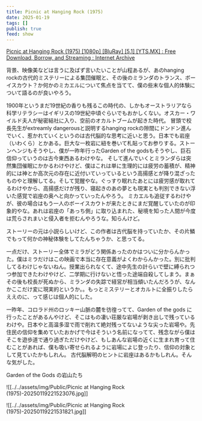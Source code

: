 ```yaml
---
title: Picnic at Hanging Rock (1975)
date: 2025-01-19
tags: []
publish: true
feed: show
---
```

[Picnic at Hanging Rock (1975) \[1080p\] \[BluRay\] \[5.1\] \[YTS.MX\] : Free Download, Borrow, and Streaming : Internet Archive](https://archive.org/details/nAzq5LORjmZSfIkJoJO2NwJh0bscjTX54pMHQic0EKfNsOSFBGkYxZDONmnoDFXp)

背景、映像美などは言うに及ばず言いたいことが山程あるが、あのhanging rockの古代的ミステリーによる集団催眠と、その後のミランダのトランス、ボーイスカウト？か何かのミカエルについて焦点を当てて、僕の些末な個人的体験について語るのが良いやろう。

1900年というまだ19世紀の香りも残るこの時代の、しかもオーストラリアなら科学リテラシーはイギリスの19世紀中頃ぐらいでもおかしくない。オスカー・ワイルド夫人が秘密結社に入り、空前のオカルトブームが起きた時代。
冒頭で校長先生がextreamly dangerousと説明するhanging rockの隙間にドンドン進んでいく、惹かれていくというのは古代脳的な思考に近いと思う。日本でも岩座（いわくら）とかある。巨大な一枚岩に紐を巻いて札貼ってお参りする。ストーンヘンジもそうやし、僕が一昨年行ったGarden of the godsもそうやし、巨石信仰っていうのは古今東西あるわけやな。
そして進んでいくとミランダらは突然集団催眠にかかるわけやけど、僕はこれは単に生理的には疲労の蓄積が、精神的には神とか高次元の存在に近付いていっているという高揚感とが降り混ざったものやと理解してる。そして覚醒やな。ぐっすり眠れたあとには疲労感が取れてるわけやから、高揚感だけが残り、寝起きのあの夢とも現実とも判別できない浮いた感覚で岩座の奥へと向かっていったんやろう。
ミカエルも追従するわけやが、彼の場合はもう一人のボーイスカウトが来たときにまだ覚醒していたのが印象的やな。あれは岩座の「あっち側」に取り込まれた、秘境を知った人間が今度は荒らされまいと侵入者を拒むんやろうな。知らんけど。

ストーリーの元は小説らしいけど、この作者は古代脳を持っていたか、その片鱗でもって何かの神秘体験をしてたんちゃうか、と思ってる。

一点だけ、ストーリー全体でミラがどう関係あったのかはついに分からんかった。僕はミラだけはこの映画で本当に存在意義がよくわからんかった。別に批判してるわけじゃないねん。授業出られなくて、途中先生の計らいで壁に縛られつつ参加できたわけやけど、二学期に行けないと悟った途端自殺してしまう。まぁその後も校長が死ぬから、ミランダの失踪で経営が相当傾いたんだろうが、なんかここだけ変に現実的というか。。もっとミステリーとオカルトに全振りしたらええのに、って感じは個人的にした。

一昨年、コロラド州のロッキー山脈の麓を彷徨ってて、Garden of the gods に行ったことがあるんやけど、そこはもの凄い荘厳な岩場が剥き出しで残っているわけや。日本やと高温多湿で雨で削れて絶対残ってないような尖った岩場や。先住民の信仰を集めていたおかげで今はそういう名前になってて、残念ながら僕はそこを遊歩道で通り過ぎただけやけど、もしあんな岩場の近くに生まれ育って住むことがあれば、僕も吸い寄せられるように岩場によじ登ったり、信仰の対象として見ていたかもしれん。
古代脳解明のヒントに岩座はあるかもしれん。そんな気がした。

Garden of the Gods の岩山たち

![[../../assets/img/Public/Picnic at Hanging Rock (1975)-20250119221523076.jpg]]

![[../../assets/img/Public/Picnic at Hanging Rock (1975)-20250119221531821.jpg]]
